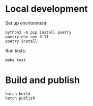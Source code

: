 # Local development

Set up environment:
```shell
python3 -m pip install poetry
poetry env use 3.11
poetry install
```

Run tests:
```shell
make test
```

# Build and publish

```shell
hatch build
hatch publish
```
